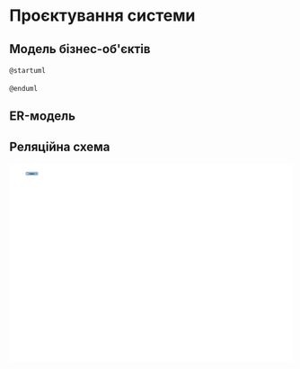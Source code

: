 # Проєктування системи

## Модель бізнес-об'єктів

```plantuml
@startuml

@enduml
```

## ER-модель

## Реляційна схема

<center style="margin-top: 16px">
  <img alt="" src="./media/Relation.svg" />
</center>
